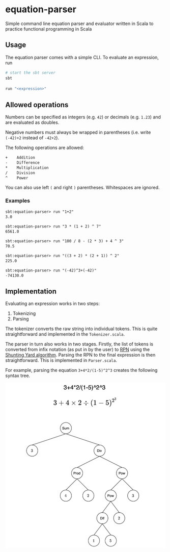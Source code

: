 # equation-parser
Simple command line equation parser and evaluator written in Scala to practice functional programming in Scala

## Usage

The equation parser comes with a simple CLI. To evaluate an expression, run

```sh
# start the sbt server
sbt

run "<expression>"
```

## Allowed operations

Numbers can be specified as integers (e.g. `42`) or decimals (e.g. `1.23`) and are evaluated as doubles.

Negative numbers must always be wrapped in parentheses (i.e. write `(-42)+2` instead of `-42+2`).

The following operations are allowed:

```
+    Addition
-    Difference
*    Multiplication
/    Division
^    Power
```

You can also use left `(` and right `)` parentheses. Whitespaces are ignored.

### Examples

```
sbt:equation-parser> run "1+2"
3.0
```

```
sbt:equation-parser> run "3 * (1 + 2) ^ 7"
6561.0
```

```
sbt:equation-parser> run "100 / 8 - (2 * 3) + 4 ^ 3"
70.5
```

```
sbt:equation-parser> run "((3 + 2) * (2 + 1)) ^ 2"
225.0
```

```
sbt:equation-parser> run "(-42)^3+(-42)"
-74130.0
```

## Implementation
Evaluating an expression works in two steps:

1. Tokenizing
2. Parsing

The tokenizer converts the raw string into individual tokens. This is quite straightforward and implemented in the `Tokenizer.scala`.

The parser in turn also works in two stages. Firstly, the list of tokens is converted from infix notation (as put in by the user) to [RPN](https://en.wikipedia.org/wiki/Reverse_Polish_notation) using the [Shunting Yard algorithm](https://en.wikipedia.org/wiki/Shunting_yard_algorithm). Parsing the RPN to the final expression is then straightforward. This is implemented in `Parser.scala`.

For example, parsing the equation `3+4*2/(1-5)^2^3` creates the following syntax tree.

<img src=".github/syntax-tree.png" alt="Syntax Tree" width="600"/>
